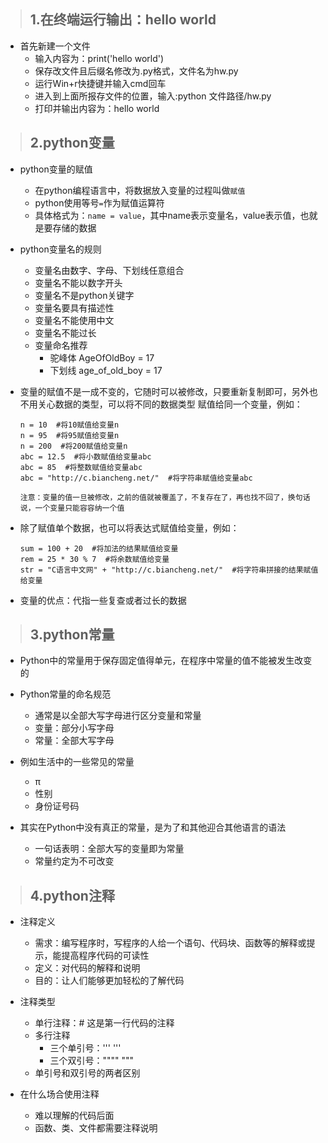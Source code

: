 >## 1.在终端运行输出：hello world
+ 首先新建一个文件
    - 输入内容为：print('hello world')
    - 保存改文件且后缀名修改为.py格式，文件名为hw.py
    - 运行Win+r快捷键并输入cmd回车
    - 进入到上面所报存文件的位置，输入:python 文件路径/hw.py
    - 打印并输出内容为：hello world

>## 2.python变量
+ python变量的赋值
    - 在python编程语言中，将数据放入变量的过程叫做`赋值`
    - python使用等号`=`作为赋值运算符
    - 具体格式为：`name = value`，其中name表示变量名，value表示值，也就是要存储的数据

+ python变量名的规则
    - 变量名由数字、字母、下划线任意组合 
    - 变量名不能以数字开头
    - 变量名不是python关键字
    - 变量名要具有描述性
    - 变量名不能使用中文
    - 变量名不能过长
    + 变量命名推荐
        - 驼峰体  AgeOfOldBoy = 17
        - 下划线  age_of_old_boy = 17

+  变量的赋值不是一成不变的，它随时可以被修改，只要重新复制即可，另外也不用关心数据的类型，可以将不同的数据类型
   赋值给同一个变量，例如：   
    ```
    n = 10  #将10赋值给变量n
    n = 95  #将95赋值给变量n
    n = 200  #将200赋值给变量n
    abc = 12.5  #将小数赋值给变量abc
    abc = 85  #将整数赋值给变量abc
    abc = "http://c.biancheng.net/"  #将字符串赋值给变量abc
    ```
   `注意：变量的值一旦被修改，之前的值就被覆盖了，不复存在了，再也找不回了，换句话说，一个变量只能容容纳一个值`
   
+ 除了赋值单个数据，也可以将表达式赋值给变量，例如：
   ```
   sum = 100 + 20  #将加法的结果赋值给变量
   rem = 25 * 30 % 7  #将余数赋值给变量
   str = "C语言中文网" + "http://c.biancheng.net/"  #将字符串拼接的结果赋值给变量
   ```    

+ 变量的优点：代指一些复查或者过长的数据


>## 3.python常量
+ Python中的常量用于保存固定值得单元，在程序中常量的值不能被发生改变的

+ Python常量的命名规范
    - 通常是以全部大写字母进行区分变量和常量
    - 变量：部分小写字母
    - 常量：全部大写字母

+ 例如生活中的一些常见的常量
    - π
    - 性别
    - 身份证号码
    
+ 其实在Python中没有真正的常量，是为了和其他迎合其他语言的语法
    - 一句话表明：全部大写的变量即为常量
    - 常量约定为不可改变

>## 4.python注释
+ 注释定义
    - 需求：编写程序时，写程序的人给一个语句、代码块、函数等的解释或提示，能提高程序代码的可读性
    - 定义：对代码的解释和说明
    - 目的：让人们能够更加轻松的了解代码

+ 注释类型
    - 单行注释：# 这是第一行代码的注释
    - 多行注释
        - 三个单引号：''' '''
        - 三个双引号："""" """    
     + 单引号和双引号的两者区别

+ 在什么场合使用注释
    - 难以理解的代码后面
    - 函数、类、文件都需要注释说明

